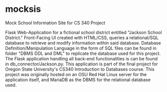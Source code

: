 # mocksis
Mock School Information Site for CS 340 Project

Flask Web-Application for a fictional school district entitled "Jackson School District." Front-Facing UI created with HTML/CSS, queries a relational/SQL database to retrieve and modify information within said database. Database Definition/Manipulation Language in the form of SQL files can be found in folder "DBMS DDL and DML" to replicate the database used for this project. The Flask application handling all back-end functionalities is can be found in db_connector/Jackson.py. This application is part of the final project for Oregon State University's CS340 Introduction to Databases course. This project was originally hosted on an OSU Red Hat Linux server for the application itself, and MariaDB as the DBMS for the relational database used.
